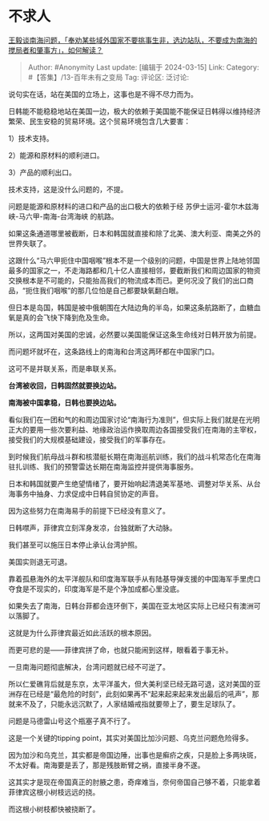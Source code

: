 # 不求人
[王毅谈南海问题，「奉劝某些域外国家不要挑事生非，选边站队，不要成为南海的搅局者和肇事方」，如何解读？](https://www.zhihu.com/question/647433039/answer/3432064978)

> Author: #Anonymity
> Last update: [编辑于 2024-03-15]
> Link:
> Category: #【答集】/13-百年未有之变局 
> Tag: 
> 评论区:
> 泛讨论:

说句实在话，站在美国的立场上，这事也是不得不尽力而为。

日韩能不能稳稳地站在美国一边，极大的依赖于美国能不能保证日韩得以维持经济繁荣、民生安稳的贸易环境。这个贸易环境包含几大要害：

1）技术支持。

2）能源和原材料的顺利进口。

3）产品的顺利出口。

技术支持，这是没什么问题的，不提。

问题是能源和原材料的进口和产品的出口极大的依赖于经 苏伊士运河-霍尔木兹海峡-马六甲-南海-台湾海峡 的航路。

如果这条通道哪里被截断，日本和韩国就直接和除了北美、澳大利亚、南美之外的世界失联了。

这跟什么“马六甲扼住中国咽喉”根本不是一个级别的问题，中国是世界上陆地邻国最多的国家之一，不走海路都和几十亿人直接相邻，要截断我们和周边国家的物资交换根本是不可能的，只能抬高我们的物流成本而已。更何况没了我们的出口商品，“扼住我们咽喉”的那几位怕是自己都要缺氧翻白眼。

但日本是岛国，韩国是被中俄朝围在大陆边角的半岛，如果这条航路断了，血糖血氧是真的会飞快下降到危及生命。

所以，这两国对美国的忠诚，必然要以美国能保证这条生命线对日韩开放为前提。

而问题坏就坏在，这条路线上的南海和台湾这两环都在中国家门口。

这可不是并联关系，而是串联关系。

**台湾被收回，日韩固然就要换边站。**

**南海被中国拿稳，日韩也要换边站。**

看似我们在一团和气的和周边国家讨论“南海行为准则”，但实际上我们就是在光明正大的要用一些次要利益、地缘政治运作换取周边各国接受我们在南海的主宰权，接受我们的大规模基础建设，接受我们的军事存在。

到时候我们航母战斗群和核潜艇长期在南海巡航训练，我们的战斗机常态化在南海驻扎训练、我们的预警雷达长期在南海监控并提供海事服务。

日本和韩国就要产生绝望情绪了，要开始响起清退美军基地、调整对华关系、从台海事务中抽身、力求促成中日韩自贸协定的声音。

因为这些努力在南海易手的前提下已经没有意义了。

日韩噤声，菲律宾立刻浑身发凉，台独就断了大动脉。

我们甚至可以施压日本停止承认台湾护照。

美国实则退无可退。

靠着孤悬海外的太平洋舰队和印度海军联手从有陆基导弹支援的中国海军手里虎口夺食是不现实的，印度海军是不是个净加成都心里没底。

如果失去了南海，日韩台菲都会连环倒下，美国在亚太地区实际上已经只有澳洲可以落脚了。

这就是为什么菲律宾最近如此活跃的根本原因。

而更可悲的是——菲律宾拼了命，也就只能闹到这样，眼看着于事无补。

一旦南海问题彻底解决，台湾问题就已经不可逆了。

所以仁爱礁背后就是东京，太平洋虽大，但大美利坚已经无路可退，这对美国的亚洲存在已经是“最危险的时刻”，此刻如果再不“起来起来起来发出最后的吼声”，那就来不及了，只能永远沉默了，人家结婚戒指就要带上了，要生足球队了。

问题是马德雷山号这个瓶塞子真不行了。

这是一个关键的tipping point，其实对美国比加沙问题、乌克兰问题危险得多。

因为加沙和乌克兰，其实都是帝国边陲，出事也是癣疥之疾，只是脸上多两块斑，不太好看。南海要是丢了，那是残肢断臂之祸，直接半身不遂。

这其实才是现在帝国真正的肘腋之患，奇痒难当，奈何帝国自己够不着，只能拿着菲律宾这根小树枝远远的挠。

而这根小树枝都快被挠断了。
